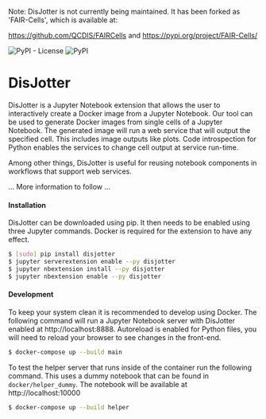 Note: DisJotter is not currently being maintained. It has been forked as 'FAIR-Cells', which is available at:

https://github.com/QCDIS/FAIRCells and https://pypi.org/project/FAIR-Cells/


![PyPI - License](https://img.shields.io/pypi/l/disjotter) ![PyPI](https://img.shields.io/pypi/v/disjotter)

# DisJotter

DisJotter is a Jupyter Notebook extension that allows the user to interactively create a Docker image from a Jupyter Notebook. Our tool can be used to generate Docker images from single cells of a Jupyter Notebook. The generated image will run a web service that will output the specified cell. This includes image outputs like plots. Code introspection for Python enables the services to change cell output at service run-time.

Among other things, DisJotter is useful for reusing notebook components in workflows that support web services. 

... More information to follow ...


#### Installation
DisJotter can be downloaded using pip. It then needs to be enabled using three Jupyter commands. Docker is required for the extension to have any effect.

```bash
$ [sudo] pip install disjotter
$ jupyter serverextension enable --py disjotter
$ jupyter nbextension install --py disjotter
$ jupyter nbextension enable --py disjotter
```

#### Development
To keep your system clean it is recommended to develop using Docker. The following command will run a Jupyter Notebook server with DisJotter enabled at http://localhost:8888. Autoreload is enabled for Python files, you will need to reload your browser to see changes in the front-end.

```bash
$ docker-compose up --build main
```

To test the helper server that runs inside of the container run the following command. This uses a dummy notebook that can be found in `docker/helper_dummy`. The notebook will be available at http://localhost:10000

```bash
$ docker-compose up --build helper
```
